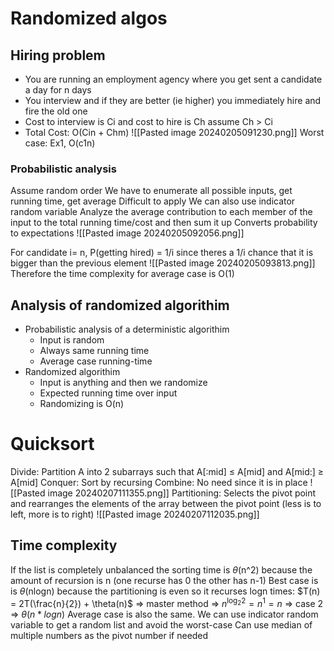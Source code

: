 # Randomized algos

## Hiring problem

* You are running an employment agency where you get sent a candidate a day for n days
* You interview and if they are better (ie higher) you immediately hire and fire the old one
* Cost to interview is Ci and cost to hire is Ch assume Ch > Ci
* Total Cost: O(Cin + Chm)
![[Pasted image 20240205091230.png]]
Worst case: Ex1, O(c1n)
### Probabilistic analysis
Assume random order
We have to enumerate all possible inputs, get running time, get average
	Difficult to apply
We can also use indicator random variable
	Analyze the average contribution to each member of the input to the total running time/cost and then sum it up
	Converts probability to expectations
![[Pasted image 20240205092056.png]]	

For candidate i= n, P(getting hired) = 1/i since theres a 1/i chance that it is bigger than the previous element
![[Pasted image 20240205093813.png]]
Therefore the time complexity for average case is O(1)

## Analysis of randomized algorithim
* Probabilistic analysis of a deterministic algorithim
	* Input is random
	* Always same running time
	* Average case running-time
* Randomized algorithim
	* Input is anything and then we randomize
	* Expected running time over input
	* Randomizing is O(n)
# Quicksort

Divide: Partition A into 2 subarrays such that A\[:mid] $\le$ A\[mid] and A\[mid:] $\ge$ A\[mid]
Conquer: Sort by recursing
Combine: No need since it is in place
![[Pasted image 20240207111355.png]]
Partitioning: Selects the pivot point and rearranges the elements of the array between the pivot point (less is to left, more is to right)
![[Pasted image 20240207112035.png]]

## Time complexity
If the list is completely unbalanced the sorting time is $\theta$(n^2) because the amount of recursion is n (one recurse has 0 the other has n-1)
Best case is  is $\theta$(nlogn) because the partitioning is even so it recurses logn times:
$T(n) = 2T(\frac{n}{2}) + \theta(n)$   => master method => $n^{\log_{2}2} = n^{1}= n$ => case 2 => $\theta(n*logn)$ 
Average case is also the same. We can use indicator random variable to get a random list and avoid the worst-case
Can use median of multiple numbers as the pivot number if needed 

